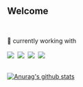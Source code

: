 ##  Welcome 

<br>

🌊 currently working with <br><br>
<img src="https://img.shields.io/badge/JavaScript-F7DF1E?style=for-the-badge&logo=javascript&logoColor=black"/>&nbsp;&nbsp;<img src="https://img.shields.io/badge/TypeScript-007ACC?style=for-the-badge&logo=typescript&logoColor=white"/>&nbsp;&nbsp;<img src="https://img.shields.io/badge/Node.js-43853D?style=for-the-badge&logo=node.js&logoColor=white"/>&nbsp;&nbsp;<img src="https://img.shields.io/badge/Nest.js-E0234E?style=for-the-badge&logo=nestjs&logoColor=white"/><br><br>

[![Anurag's github stats](https://github-readme-stats.vercel.app/api?username=95912gw&count_private=true&show_icons=true&theme=graywhite&include_all_commits&hide_title=true)](https://github.com/anuraghazra/github-readme-stats)
